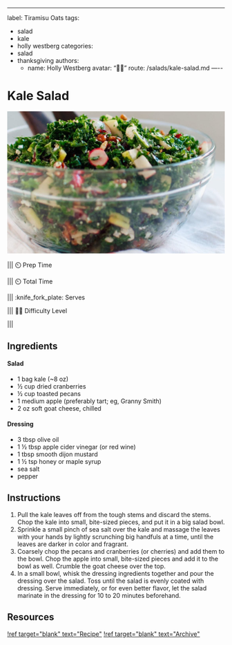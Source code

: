 ---
label: Tiramisu Oats
tags:
- salad
- kale
- holly westberg
categories:
- salad
- thanksgiving 
authors:
  - name: Holly Westberg
    avatar: “:cook:”
route: /salads/kale-salad.md
—--

# Kale Salad
![Decadent but healthy; you'll be left wanting more.](/static/banners/kale-salad.jpg)

||| :timer_clock: Prep Time
 
||| :timer_clock: Total Time

||| :knife_fork_plate: Serves

||| :cook: Difficulty Level

|||

## Ingredients
#### Salad
- 1 bag kale (~8 oz)
- ½ cup dried cranberries
- ½ cup toasted pecans
- 1 medium apple (preferably tart; eg, Granny Smith)
- 2 oz soft goat cheese, chilled

#### Dressing
- 3 tbsp olive oil
- 1 ½ tbsp apple cider vinegar (or red wine)
- 1 tbsp smooth dijon mustard
- 1 ½ tsp honey or maple syrup
- sea salt
- pepper

## Instructions
1. Pull the kale leaves off from the tough stems and discard the stems. Chop the kale into small, bite-sized pieces, and put it in a big salad bowl.
2. Sprinkle a small pinch of sea salt over the kale and massage the leaves with your hands by lightly scrunching big handfuls at a time, until the leaves are darker in color and fragrant.
3. Coarsely chop the pecans and cranberries (or cherries) and add them to the bowl. Chop the apple into small, bite-sized pieces and add it to the bowl as well. Crumble the goat cheese over the top.
4. In a small bowl, whisk the dressing ingredients together and pour the dressing over the salad. Toss until the salad is evenly coated with dressing. Serve immediately, or for even better flavor, let the salad marinate in the dressing for 10 to 20 minutes beforehand.

## Resources
[!ref target="blank" text="Recipe"](https://cookieandkate.com/debs-kale-salad-with-apple-cranberries-and-pecans/)
[!ref target="blank" text="Archive"](https://archive.is/KXklW)
